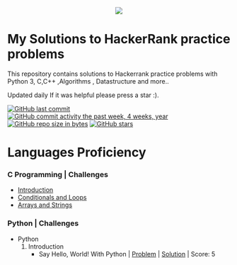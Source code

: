 <p align="center"><a href="https://www.hackerrank.com/mhmdreda99"><img src="https://i0.wp.com/gradsingames.com/wp-content/uploads/2016/05/856771_668224053197841_1943699009_o.png" ></a></p>

# My Solutions to HackerRank practice problems

 This repository contains  solutions to Hackerrank practice problems with Python 3, C,C++ ,Algorithms , Datastructure and more..

Updated daily  If it was helpful please press a star :). 

[![GitHub last commit](https://img.shields.io/github/last-commit/mhmdreda99/HackerRank_Solutions.svg)](https://github.com/mhmdreda99/HackerRank_Solutions) 
[![GitHub commit activity the past week, 4 weeks, year](https://img.shields.io/github/commit-activity/y/mhmdreda99/HackerRank_Solutions.svg)](https://github.com/mhmdreda99/HackerRank_Solutions)
[![GitHub repo size in bytes](https://img.shields.io/github/repo-size/mhmdreda99/HackerRank_Solutions.svg)](https://github.com/mhmdreda99/HackerRank_Solutions) 
[![GitHub stars](https://img.shields.io/github/stars/mhmdreda99/HackerRank_Solutions.svg)](https://github.com/mhmdreda99/HackerRank_Solutions)



# Languages Proficiency

### C Programming | Challenges

 - [Introduction](https://github.com/mhmdreda99/HackerRank_Solutions/tree/master/C/Introduction)
 - [Conditionals and Loops](https://github.com/mhmdreda99/HackerRank_Solutions/tree/master/C/Conditionals%20and%20Loops)
 - [Arrays and Strings](https://github.com/mhmdreda99/HackerRank_Solutions/tree/master/C/Arrays%20and%20Strings)

### Python | Challenges
 - Python
    01. Introduction
        - Say Hello, World! With Python | [Problem](https://www.hackerrank.com/challenges/py-hello-world/problem) | [Solution](https://github.com/mhmdreda99/HackerRank_Solutions/blob/master/Python/Intro/helloworld.py) | Score: 5
        
